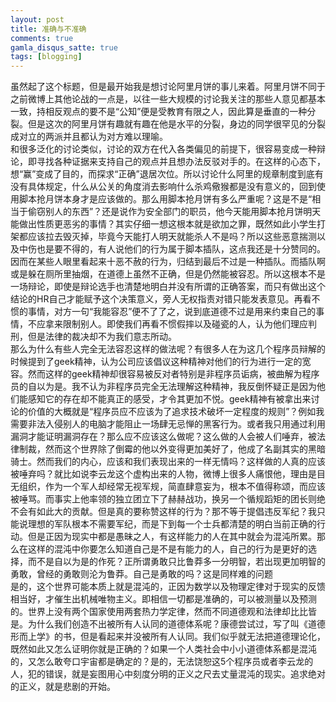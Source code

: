 ```yaml
---
layout: post
title: 准确与不准确
comments: true
gamla_disqus_satte: true
tags: [blogging]
---
```

虽然起了这个标题，但是最开始我是想讨论阿里月饼的事儿来着。阿里月饼不同于之前微博上其他论战的一点是，以往一些大规模的讨论我关注的那些人意见都基本一致，持相反观点的要不是“公知”便是受教育有限之人，因此算是垂直的一种分裂。但是这次的阿里月饼有趣就有趣在他是水平的分裂，身边的同学很罕见的分裂成对立的两派并且都认为对方难以理喻。<br>
和很多泛化的讨论类似，讨论的双方在代入各类偏见的前提下，很容易变成一种辩论，即寻找各种证据来支持自己的观点并且想办法反驳对手的。在这样的心态下，想“赢”变成了目的，而探求“正确”退居次位。所以讨论什么阿里的规章制度到底有没有具体规定，什么从公关的角度消去影响什么杀鸡儆猴都是没有意义的，回到使用脚本抢月饼本身才是应该做的。那么用脚本抢月饼有多么严重呢？这是不是“相当于偷窃别人的东西”？还是说作为安全部门的职员，他今天能用脚本抢月饼明天能做出性质更恶劣的事情？其实仔细一想这根本就是欲加之罪，既然如此小学生打架都应该拉去毁灭掉，毕竟今天能打人明天就能杀人不是吗？所以这些恶意揣测以及中伤也是要不得的，有人说他们的行为属于脚本插队，这点我还是十分赞同的。因而在某些人眼里看起来十恶不赦的行为，归结到最后不过是一种插队。而插队啊或是躲在厕所里抽烟，在道德上虽然不正确，但是仍然能被容忍。所以这根本不是一场辩论，即使是辩论选手也清楚地明白并没有所谓的正确答案，而只有做出这个结论的HR自己才能赋予这个决策意义，旁人无权指责对错只能发表意见。再看不惯的事情，对方一句“我能容忍”便不了了之，说到底道德不过是用来约束自己的事情，不应拿来限制别人。即使我们再看不惯假摔以及碰瓷的人，认为他们理应判刑，但是法律的裁决却不为我们意志所动。<br>
那么为什么有些人完全无法容忍这样的做法呢？有很多人在为这几个程序员辩解的时候提到了geek精神，认为公司应该倡议这种精神对他们的行为进行一定的宽容。然而这样的geek精神却很容易被反对者特别是非程序员诟病，被曲解为程序员的自以为是。我不认为非程序员完全无法理解这种精神，我反倒怀疑正是因为他们能感知它的存在却不能真正的感受，才令其更加不悦。geek精神有被拿出来讨论的价值的大概就是“程序员应不应该为了追求技术破坏一定程度的规则”？例如我需要非法入侵别人的电脑才能阻止一场肆无忌惮的黑客行为。或者我只用通过利用漏洞才能证明漏洞存在？那么应不应该这么做呢？这么做的人会被人们唾弃，被法律制裁，然而这个世界除了倒霉的他以外变得更加美好了，他成了名副其实的黑暗骑士。然而我们的内心，应该和我们表现出来的一样无情吗？这样做的人真的应该被唾弃吗？就比如说李云龙这个虚构出来的人物，微博上很多人痛恨他，理由是目无组织，作为一个军人却经常无视军规，简直肆意妄为，根本不值得称颂，而应该被唾骂。而事实上他率领的独立团立下了赫赫战功，换另一个循规蹈矩的团长则绝不会有如此大的贡献。但是真的要称赞这样的行为？那不等于提倡违反军纪？我只能说理想的军队根本不需要军纪，而是下到每一个士兵都清楚的明白当前正确的行动。但是正因为现实中都是愚昧之人，有这样能力的人在其中就会为混沌所累。那么在这样的混沌中你要怎么知道自己是不是有能力的人，自己的行为是更好的选择，而不是自以为是的作死？正所谓勇敢只比鲁莽多一分明智，若出现更加明智的勇敢，曾经的勇敢则沦为鲁莽。自己是勇敢的吗？这是同样难的问题<br>
是的，这个世界可能本质上就是混沌的，正因为数学以及物理定律对于现实的反馈相当好，才催生出机械唯物主义。即相信一切都是准确的，可以被测量以及预测的。世界上没有两个国家使用两套热力学定律，然而不同道德观和法律却比比皆是。为什么我们创造不出被所有人认同的道德体系呢？康德尝试过，写了叫《道德形而上学》的书，但是看起来并没被所有人认同。我们似乎就无法把道德理论化，既然如此又怎么证明你就是正确的？如果一个人类社会中小小道德体系都是混沌的，又怎么敢夸口宇宙都是确定的？是的，无法饶恕这5个程序员或者李云龙的人，犯的错误，就是妄图用心中刻度分明的正义之尺去丈量混沌的现实。追求绝对的正义，就是悲剧的开始。
